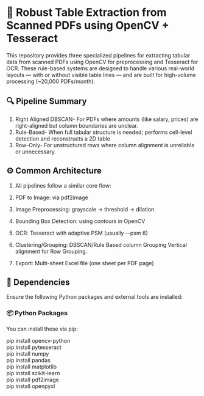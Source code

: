 # 🧠 Robust Table Extraction from Scanned PDFs using OpenCV + Tesseract
This repository provides three specialized pipelines for extracting tabular data from scanned PDFs using OpenCV for preprocessing and Tesseract for OCR. These rule-based systems are designed to handle various real-world layouts — with or without visible table lines — and are built for high-volume processing (~20,000 PDFs/month).
## 🔍 Pipeline Summary
1. Right Aligned DBSCAN- For PDFs where amounts (like salary, prices) are right-aligned but column boundaries are unclear.
2. Rule-Based- When full tabular structure is needed; performs cell-level detection and reconstructs a 2D table
3. Row-Only- For unstructured rows where column alignment is unreliable or unnecessary.

## ⚙️ Common Architecture
1. All pipelines follow a similar core flow:

2. PDF to Image: via pdf2image

3. Image Preprocessing: grayscale → threshold → dilation

4. Bounding Box Detection: using contours in OpenCV

5. OCR: Tesseract with adaptive PSM (usually --psm 6)
6. Clustering/Grouping:
      DBSCAN/Rule Based column Grouping
      Vertical alignment for Row Grouping.
7. Export: Multi-sheet Excel file (one sheet per PDF page)

## 🧩 Dependencies
Ensure the following Python packages and external tools are installed:

### 📦 Python Packages
You can install these via pip:

pip install opencv-python <br> 
pip install pytesseract <br>
pip install numpy <br>
pip install pandas <br>
pip install matplotlib <br>
pip install scikit-learn <br>
pip install pdf2image <br>
pip install openpyxl <br>

